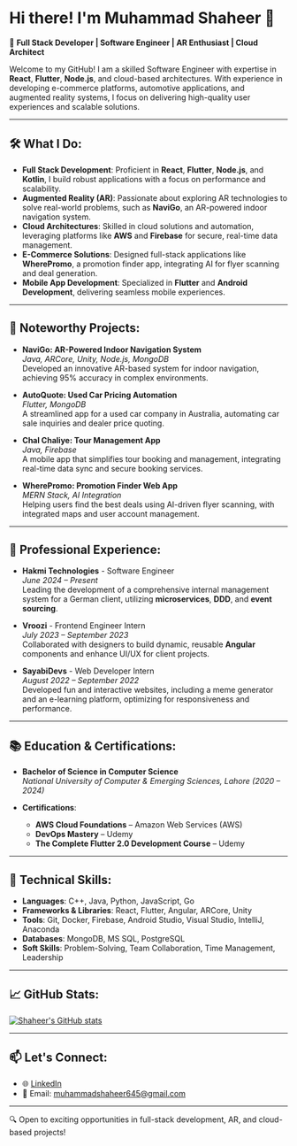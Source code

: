 # Hi there! I'm Muhammad Shaheer 👋

🚀 **Full Stack Developer | Software Engineer | AR Enthusiast | Cloud Architect**

Welcome to my GitHub! I am a skilled Software Engineer with expertise in **React**, **Flutter**, **Node.js**, and cloud-based architectures. With experience in developing e-commerce platforms, automotive applications, and augmented reality systems, I focus on delivering high-quality user experiences and scalable solutions.

---

## 🛠 What I Do:

- **Full Stack Development**: Proficient in **React**, **Flutter**, **Node.js**, and **Kotlin**, I build robust applications with a focus on performance and scalability.
- **Augmented Reality (AR)**: Passionate about exploring AR technologies to solve real-world problems, such as **NaviGo**, an AR-powered indoor navigation system.
- **Cloud Architectures**: Skilled in cloud solutions and automation, leveraging platforms like **AWS** and **Firebase** for secure, real-time data management.
- **E-Commerce Solutions**: Designed full-stack applications like **WherePromo**, a promotion finder app, integrating AI for flyer scanning and deal generation.
- **Mobile App Development**: Specialized in **Flutter** and **Android Development**, delivering seamless mobile experiences.

---

## 🌟 Noteworthy Projects:

- **NaviGo: AR-Powered Indoor Navigation System**  
  _Java, ARCore, Unity, Node.js, MongoDB_  
  Developed an innovative AR-based system for indoor navigation, achieving 95% accuracy in complex environments.  

- **AutoQuote: Used Car Pricing Automation**  
  _Flutter, MongoDB_  
  A streamlined app for a used car company in Australia, automating car sale inquiries and dealer price quoting.  

- **Chal Chaliye: Tour Management App**  
  _Java, Firebase_  
  A mobile app that simplifies tour booking and management, integrating real-time data sync and secure booking services.

- **WherePromo: Promotion Finder Web App**  
  _MERN Stack, AI Integration_  
  Helping users find the best deals using AI-driven flyer scanning, with integrated maps and user account management.

---

## 💼 Professional Experience:

- **Hakmi Technologies** - Software Engineer  
  _June 2024 – Present_  
  Leading the development of a comprehensive internal management system for a German client, utilizing **microservices**, **DDD**, and **event sourcing**.

- **Vroozi** - Frontend Engineer Intern  
  _July 2023 – September 2023_  
  Collaborated with designers to build dynamic, reusable **Angular** components and enhance UI/UX for client projects.

- **SayabiDevs** - Web Developer Intern  
  _August 2022 – September 2022_  
  Developed fun and interactive websites, including a meme generator and an e-learning platform, optimizing for responsiveness and performance.

---

## 📚 Education & Certifications:

- **Bachelor of Science in Computer Science**  
  _National University of Computer & Emerging Sciences, Lahore (2020 – 2024)_

- **Certifications**:
  - **AWS Cloud Foundations** – Amazon Web Services (AWS)
  - **DevOps Mastery** – Udemy
  - **The Complete Flutter 2.0 Development Course** – Udemy

---

## 🔧 Technical Skills:

- **Languages**: C++, Java, Python, JavaScript, Go
- **Frameworks & Libraries**: React, Flutter, Angular, ARCore, Unity
- **Tools**: Git, Docker, Firebase, Android Studio, Visual Studio, IntelliJ, Anaconda
- **Databases**: MongoDB, MS SQL, PostgreSQL
- **Soft Skills**: Problem-Solving, Team Collaboration, Time Management, Leadership

---

## 📈 GitHub Stats:

[![Shaheer's GitHub stats](https://github-readme-stats.vercel.app/api?username=ShaheerAzam&show_icons=true&theme=radical)](https://github.com/ShaheerAzam)

---

## 📫 Let's Connect:

- 🌐 [LinkedIn](https://www.linkedin.com/in/mshaheerazam)
- 📧 Email: muhammadshaheer645@gmail.com

---

🔍 Open to exciting opportunities in full-stack development, AR, and cloud-based projects!
